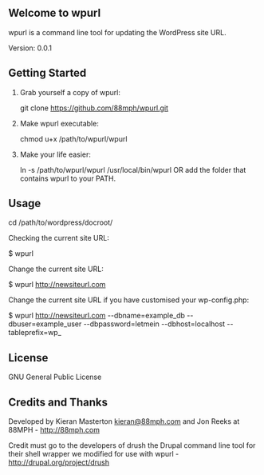 Welcome to wpurl
------------------

wpurl is a command line tool for updating the WordPress site URL.

Version: 0.0.1

Getting Started
---------------

1. Grab yourself a copy of wpurl:

    git clone https://github.com/88mph/wpurl.git

2. Make wpurl executable:

    chmod u+x /path/to/wpurl/wpurl

3. Make your life easier:

    ln -s /path/to/wpurl/wpurl /usr/local/bin/wpurl OR add the folder that contains wpurl to your PATH.
   
   
Usage
-----

cd /path/to/wordpress/docroot/

Checking the current site URL:

$ wpurl

Change the current site URL:

$ wpurl http://newsiteurl.com


Change the current site URL if you have customised your wp-config.php:

$ wpurl http://newsiteurl.com --dbname=example_db --dbuser=example_user --dbpassword=letmein --dbhost=localhost --tableprefix=wp_

License
-------

GNU General Public License

Credits and Thanks
------------------

Developed by Kieran Masterton <kieran@88mph.com> and Jon Reeks at 88MPH - <http://88mph.com>

Credit must go to the developers of drush the Drupal command line tool for their shell wrapper we modified for use with wpurl - <http://drupal.org/project/drush>